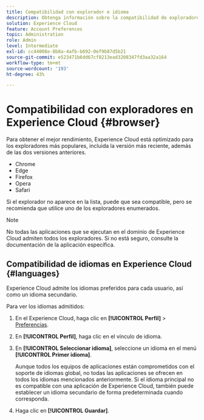```yaml
---
title: Compatibilidad con explorador e idioma
description: Obtenga información sobre la compatibilidad de exploradores e idiomas para aplicaciones de Experience Cloud. Seleccione un idioma principal y secundario en el perfil de la cuenta.
solution: Experience Cloud
feature: Account Preferences
topic: Administration
role: Admin
level: Intermediate
exl-id: cc44008e-8b8a-4afb-b692-0ef9b87d5b21
source-git-commit: e523471b6dd67cf8213ead3208347fd3aa32a164
workflow-type: tm+mt
source-wordcount: '193'
ht-degree: 43%

---
```


# Compatibilidad con exploradores en Experience Cloud {#browser}

Para obtener el mejor rendimiento, Experience Cloud está optimizado para los exploradores más populares, incluida la versión más reciente, además de las dos versiones anteriores.

* Chrome
* Edge
* Firefox
* Opera
* Safari

Si el explorador no aparece en la lista, puede que sea compatible, pero se recomienda que utilice uno de los exploradores enumerados.

>[!NOTE]
>
>No todas las aplicaciones que se ejecutan en el dominio de Experience Cloud admiten todos los exploradores. Si no está seguro, consulte la documentación de la aplicación específica.

## Compatibilidad de idiomas en Experience Cloud {#languages}

Experience Cloud admite los idiomas preferidos para cada usuario, así como un idioma secundario.

Para ver los idiomas admitidos:

1. En el Experience Cloud, haga clic en **[!UICONTROL Perfil]** > [Preferencias](https://experience.adobe.com/preferences).

1. En **[!UICONTROL Perfil]**, haga clic en el vínculo de idioma.

1. En **[!UICONTROL Seleccionar idioma]**, seleccione un idioma en el menú **[!UICONTROL Primer idioma]**.

   Aunque todos los equipos de aplicaciones están comprometidos con el soporte de idiomas global, no todas las aplicaciones se ofrecen en todos los idiomas mencionados anteriormente. Si el idioma principal no es compatible con una aplicación de Experience Cloud, también puede establecer un idioma secundario de forma predeterminada cuando corresponda.

1. Haga clic en **[!UICONTROL Guardar]**.
